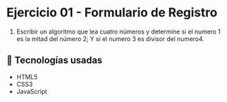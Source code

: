 # Ejercicio 01 - Formulario de Registro

1. Escribir un algoritmo que lea cuatro números y determine si el numero 1 es la mitad del número 2; Y si el numero 3 es divisor del numero4.

## 🔧 Tecnologías usadas

- HTML5
- CSS3
- JavaScript 

